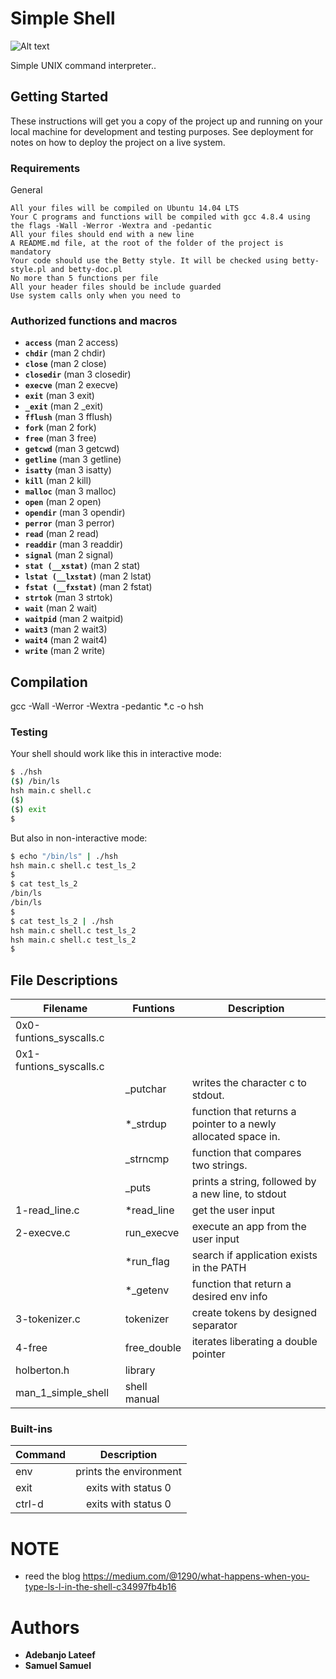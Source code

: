 # Simple Shell

![Alt text](https://s3.amazonaws.com/intranet-projects-files/holbertonschool-low_level_programming/235/shell.jpeg)

Simple UNIX command interpreter..

## Getting Started

These instructions will get you a copy of the project up and running on your local machine for development and testing purposes. See deployment for notes on how to deploy the project on a live system.

### Requirements

General

```llowed editors: vi, vim, emacs
All your files will be compiled on Ubuntu 14.04 LTS
Your C programs and functions will be compiled with gcc 4.8.4 using the flags -Wall -Werror -Wextra and -pedantic
All your files should end with a new line
A README.md file, at the root of the folder of the project is mandatory
Your code should use the Betty style. It will be checked using betty-style.pl and betty-doc.pl
No more than 5 functions per file
All your header files should be include guarded
Use system calls only when you need to 
```

### Authorized functions and macros

- **``access``** (man 2 access)
- **``chdir``** (man 2 chdir)
- **``close``** (man 2 close)
- **``closedir``** (man 3 closedir)
- **``execve``** (man 2 execve)
- **``exit``** (man 3 exit)
- **``_exit``** (man 2 _exit)
- **``fflush``** (man 3 fflush)
- **``fork``** (man 2 fork)
- **``free``** (man 3 free)
- **``getcwd``** (man 3 getcwd)
- **``getline``** (man 3 getline)
- **``isatty``** (man 3 isatty)
- **``kill``** (man 2 kill)
- **``malloc``** (man 3 malloc)
- **``open``** (man 2 open)
- **``opendir``** (man 3 opendir)
- **``perror``** (man 3 perror)
- **``read``** (man 2 read)
- **``readdir``** (man 3 readdir)
- **``signal``** (man 2 signal)
- **``stat (__xstat)``** (man 2 stat)
- **``lstat (__lxstat)``** (man 2 lstat)
- **``fstat (__fxstat)``** (man 2 fstat)
- **``strtok``** (man 3 strtok)
- **``wait``** (man 2 wait)
- **``waitpid``** (man 2 waitpid)
- **``wait3``** (man 2 wait3)
- **``wait4``** (man 2 wait4)
- **``write``** (man 2 write)

## Compilation

gcc -Wall -Werror -Wextra -pedantic *.c -o hsh

### Testing

Your shell should work like this in interactive mode:

```sh
$ ./hsh
($) /bin/ls
hsh main.c shell.c
($)
($) exit
$
```

But also in non-interactive mode:

```sh
$ echo "/bin/ls" | ./hsh
hsh main.c shell.c test_ls_2
$
$ cat test_ls_2
/bin/ls
/bin/ls
$
$ cat test_ls_2 | ./hsh
hsh main.c shell.c test_ls_2
hsh main.c shell.c test_ls_2
$
```

## File Descriptions 
| Filename | Funtions | Description | 
| ------------- | ------------- | ------------ |
| 0x0-funtions_syscalls.c | | |
| 0x1-funtions_syscalls.c | | |
| | _putchar | writes the character c to stdout. |
| | *_strdup | function that returns a pointer to a newly allocated space in. |
| | _strncmp | function that compares two strings. |
| | _puts | prints a string, followed by a new line, to stdout |
| 1-read_line.c | *read_line  | get the user input |
| 2-execve.c | run_execve | execute an app from the user input |
| | *run_flag | search if application exists in the PATH |
| | *_getenv | function that return a desired env info |
| 3-tokenizer.c | tokenizer | create tokens by designed separator |
| 4-free | free_double | iterates liberating a double pointer |
| holberton.h | library | |
| man_1_simple_shell | shell manual | |

### Built-ins
| Command | Description |
| ------------- |:-------------:|
| env | prints the environment |
| exit | exits with status 0 |
| ctrl-d | exits with status 0 |
# NOTE
* reed the blog 
https://medium.com/@1290/what-happens-when-you-type-ls-l-in-the-shell-c34997fb4b16

# Authors

* **Adebanjo Lateef**
* **Samuel Samuel** 
